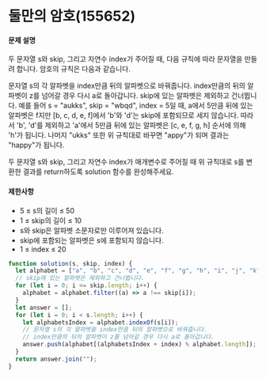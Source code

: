 # 둘만의 암호(155652)

#### 문제 설명
두 문자열 s와 skip, 그리고 자연수 index가 주어질 때, 다음 규칙에 따라 문자열을 만들려 합니다. 암호의 규칙은 다음과 같습니다.

문자열 s의 각 알파벳을 index만큼 뒤의 알파벳으로 바꿔줍니다.
index만큼의 뒤의 알파벳이 z를 넘어갈 경우 다시 a로 돌아갑니다.
skip에 있는 알파벳은 제외하고 건너뜁니다.
예를 들어 s = "aukks", skip = "wbqd", index = 5일 때, a에서 5만큼 뒤에 있는 알파벳은 f지만 [b, c, d, e, f]에서 'b'와 'd'는 skip에 포함되므로 세지 않습니다. 따라서 'b', 'd'를 제외하고 'a'에서 5만큼 뒤에 있는 알파벳은 [c, e, f, g, h] 순서에 의해 'h'가 됩니다. 나머지 "ukks" 또한 위 규칙대로 바꾸면 "appy"가 되며 결과는 "happy"가 됩니다.

두 문자열 s와 skip, 그리고 자연수 index가 매개변수로 주어질 때 위 규칙대로 s를 변환한 결과를 return하도록 solution 함수를 완성해주세요.

#### 제한사항
- 5 ≤ s의 길이 ≤ 50
- 1 ≤ skip의 길이 ≤ 10
- s와 skip은 알파벳 소문자로만 이루어져 있습니다.
- skip에 포함되는 알파벳은 s에 포함되지 않습니다.
- 1 ≤ index ≤ 20

```javascript
function solution(s, skip, index) {
  let alphabet = ["a", "b", "c", "d", "e", "f", "g", "h", "i", "j", "k", "l", "m", "n", "o", "p", "q", "r", "s", "t", "u", "v", "w", "x", "y", "z"];
  // skip에 있는 알파벳은 제외하고 건너뜁니다.
  for (let i = 0; i <= skip.length; i++) {
    alphabet = alphabet.filter((a) => a !== skip[i]);
  }
  let answer = [];
  for (let i = 0; i < s.length; i++) {
    let alphabetsIndex = alphabet.indexOf(s[i]);
    // 문자열 s의 각 알파벳을 index만큼 뒤의 알파벳으로 바꿔줍니다.
    // index만큼의 뒤의 알파벳이 z를 넘어갈 경우 다시 a로 돌아갑니다.
    answer.push(alphabet[(alphabetsIndex + index) % alphabet.length]);
  }
  return answer.join("");
}
```
